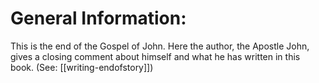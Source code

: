 # General Information:

This is the end of the Gospel of John. Here the author, the Apostle John, gives a closing comment about himself and what he has written in this book. (See: [[writing-endofstory]])